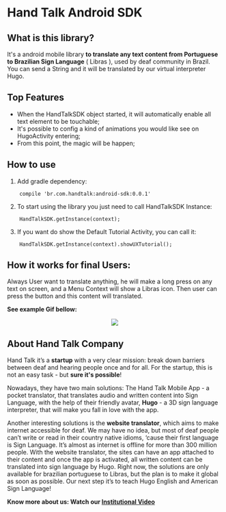 # Hand Talk Android SDK

## What is this library?

It's a android mobile library **to translate any text content from Portuguese to Brazilian Sign Language** ( Libras ), used by deaf community in Brazil.
You can send a String and it will be translated by our virtual interpreter Hugo.

## Top Features

* When the HandTalkSDK object started, it will automatically enable all text element to be touchable;
* It's possible to config a kind of animations you would like see on HugoActivity entering;
* From this point, the magic will be happen;

## How to use

1) Add gradle dependency:
```
    compile 'br.com.handtalk:android-sdk:0.0.1'
```

2) To start using the library you just need to call HandTalkSDK Instance:
```
    HandTalkSDK.getInstance(context);
```

3) If you want do show the Default Tutorial Activity, you can call it:
```
    HandTalkSDK.getInstance(context).showUXTutorial();
```


## How it works for final Users:

Always User want to translate anything, he will make a long press on any text on screen, and a Menu Context will show a Libras icon. Then user can press the button and this content will translated.

**See example Gif bellow:**

<center><img src="http://line25.com/wp-content/uploads/2014/animated/4.gif"></center>


## About Hand Talk Company


Hand Talk it’s a **startup** with a very clear mission: break down barriers between deaf and hearing people once and for all.
For the startup, this is not an easy task - but **sure it's possible**!

Nowadays, they have two main solutions: The Hand Talk Mobile App - a pocket translator, that translates audio and written content into Sign Language, with the help of their friendly avatar, **Hugo** - a 3D sign language interpreter, that will make you fall in love with the app.

Another interesting solutions is the **website translator**, which aims to make internet accessible for deaf. We may have no idea, but most of deaf people can’t write or read in their country native idioms, ‘cause their first language is Sign Language. It’s almost as internet is offline for more than 300 million people. With the website translator, the sites can have an app attached to their content and once the app is activated, all written content can be translated into sign language by Hugo.
Right now, the solutions are only available for brazilian portuguese to Libras, but the plan is to make it global as soon as possible.
Our next step it’s to teach Hugo English and American Sign Language!

**Know more about us: Watch our <a href='https://www.youtube.com/watch?v=GtCh8cw5P4Y' target='_blank'>Institutional Video</a>**


<!-- ## More examples and documentation -->
